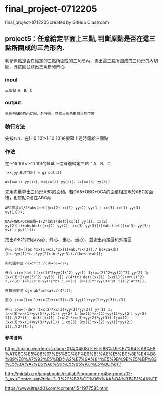 # final_project-0712205
final_project-0712205 created by GitHub Classroom

## project5：任意給定平面上三點, 判斷原點是否在這三點所圍成的三角形內.

判斷原點是否在給定的三點所圍成的三角形內，畫出這三點所圍成的三角形的內切圓、外接圓並標出三角形的四心

### input

    三個點 A、B、C

### output

    三角形ABC的內切圓、外接圓，並標出三角形四心的位置
    
### 執行方法

先按run，在[-10 10]×[-10 10]的螢幕上逆時鐘給三個點

### 作法

在[-10 10]×[-10 10]的螢幕上逆時鐘給定三點：A、B、C
     
    [xx,yy,BUTTON] = ginput(3)
    
    A=[xx(1) yy(1)]、B=[xx(2) yy(2)]、C=[xx(3) yy(3)]

先用向量算出三角形ABC的面積，若OAB+OBC+OCA的面積相加等於ABC的面積，則原點O會在ABC內

    ABC面積=1/2*abs(det([xx(2)-xx(1) yy(2)-yy(1); xx(3)-xx(1) yy(3)-yy(1)]));
    
    OAB+OBC+OCA面積=1/2*(abs(det([xx(1) yy(1); xx(2) yy(2)]))+abs(det([xx(2) yy(2); xx(3) yy(3)]))+abs(det([xx(3) yy(3); xx(1) yy(1)]))

找出ABC的四心(內心、外心、重心、垂心)、並畫出內接圓和外接圓

    內心 int=[(bc.*xx(1)+ca.*xx(2)+ab.*xx(3))./(bc+ca+ab) (bc.*yy(1)+ca.*yy(2)+ab.*yy(3))./(bc+ca+ab)];
    
    內切圓半徑 oi=2*tt./(ab+bc+ca);
    
    外心 cir=[det([(xx(1)^2+yy(1)^2) yy(1) 1;(xx(2)^2+yy(2)^2) yy(2) 1;(xx(3)^2+yy(3)^2) yy(3) 1])./(4*tt) det([xx(1) (xx(1)^2+yy(1)^2) 1;xx(2) (xx(2)^2+yy(2)^2) 1;xx(3) (xx(3)^2+yy(3)^2) 1])./(4*tt)];
    
    外接圓半徑 oj=(ab*bc*ca)./(4*tt);
    
    重心 gra=[(xx(1)+xx(2)+xx(3))./3 (yy(1)+yy(2)+yy(3))./3]
    
    垂心 dow=[-det([(xx(2)*xx(3)+yy(2)*yy(3)) yy(1) 1;(xx(3)*xx(1)+yy(3)*yy(1)) yy(2) 1;(xx(1)*xx(2)+yy(1)*yy(2)) yy(3) 1])./(2*tt) -det([xx(1) (xx(2)*xx(3)+yy(2)*yy(3)) 1;xx(2) (xx(3)*xx(1)+yy(3)*yy(1)) 1;xx(3) (xx(1)*xx(2)+yy(1)*yy(2)) 1])./(2*tt)];

#### 參考資料

https://ccjou.wordpress.com/2014/04/08/%E5%88%A9%E7%94%A8%E8%A1%8C%E5%88%97%E5%BC%8F%E6%8E%A8%E5%B0%8E%E4%B8%89%E8%A7%92%E5%BD%A2%E7%9A%84%E5%9B%9B%E5%BF%83%E5%BA%A7%E6%A8%99%E5%85%AC%E5%BC%8F/

http://mirlab.org/jang/books/matlabProgramming4beginner/03-3_axisControl.asp?title=3-3%20%B9%CF%B6b%AA%BA%B1%B1%A8%EE

https://www.itread01.com/content/1541977585.html

